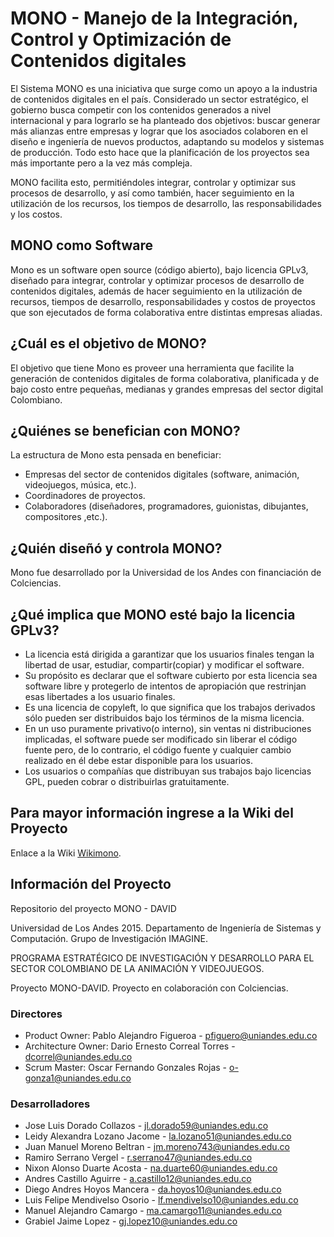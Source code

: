 # MONO - Manejo de la Integración, Control y Optimización de Contenidos digitales

El Sistema MONO es una iniciativa que surge como un apoyo a la industria de contenidos digitales en el país. Considerado un sector estratégico, el gobierno busca competir con los contenidos generados a nivel internacional y para lograrlo se ha planteado dos objetivos: buscar generar más alianzas entre empresas y lograr que los asociados colaboren en el diseño e ingeniería de nuevos productos, adaptando su modelos y sistemas de producción. Todo esto hace que la planificación de los proyectos sea más importante pero a la vez más compleja.

MONO facilita esto, permitiéndoles integrar, controlar y optimizar sus procesos de desarrollo, y así como también, hacer seguimiento en la utilización de los recursos, los tiempos de desarrollo, las responsabilidades y los costos. 

## MONO como Software

Mono es un software open source (código abierto), bajo licencia GPLv3, diseñado para integrar, controlar y optimizar procesos de desarrollo de contenidos digitales, además de hacer seguimiento en la utilización de recursos, tiempos de desarrollo, responsabilidades y costos de proyectos que son ejecutados de forma colaborativa entre distintas empresas aliadas.

## ¿Cuál es el objetivo de MONO?

El objetivo que tiene Mono es proveer una herramienta que facilite la generación de contenidos digitales de forma colaborativa, planificada y de bajo costo entre pequeñas, medianas y grandes empresas del sector digital Colombiano. 

## ¿Quiénes se benefician con MONO?

La estructura de Mono esta pensada en beneficiar:

- Empresas del sector de contenidos digitales (software, animación, videojuegos, música, etc.).
- Coordinadores de proyectos.
- Colaboradores (diseñadores, programadores, guionistas, dibujantes, compositores ,etc.).
 
## ¿Quién diseñó y controla MONO?

Mono fue desarrollado por la Universidad de los Andes con financiación de Colciencias. 

## ¿Qué implica que MONO esté bajo la licencia GPLv3?


- La licencia está dirigida a garantizar que los usuarios finales tengan la libertad de usar, estudiar, compartir(copiar) y modificar el software.
- Su propósito es declarar que el software cubierto por esta licencia sea software libre y protegerlo de intentos de apropiación que restrinjan esas libertades a los usuario finales.
- Es una licencia de copyleft, lo que significa que los trabajos derivados sólo pueden ser distribuidos bajo los términos de la misma licencia.
- En un uso puramente privativo(o interno), sin ventas ni distribuciones implicadas, el software puede ser modificado sin liberar el código fuente pero, de lo contrario, el código fuente y cualquier cambio realizado en él debe estar disponible para los usuarios.
- Los usuarios o compañías que distribuyan sus trabajos bajo licencias GPL, pueden cobrar o distribuirlas gratuitamente.
 
## Para mayor información ingrese a la Wiki del Proyecto

Enlace a la Wiki [Wikimono](http://wikimono.uniandes.edu.co).

## Información del Proyecto

Repositorio del proyecto MONO - DAVID

Universidad de Los Andes 2015.
Departamento de Ingeniería de Sistemas y Computación.
Grupo de Investigación IMAGINE.

PROGRAMA ESTRATÉGICO DE INVESTIGACIÓN Y DESARROLLO PARA EL SECTOR COLOMBIANO DE LA ANIMACIÓN Y VIDEOJUEGOS.

Proyecto MONO-DAVID.
Proyecto en colaboración con Colciencias.

### Directores
- Product Owner: Pablo Alejandro Figueroa  - pfiguero@uniandes.edu.co
- Architecture Owner: Dario Ernesto Correal Torres - dcorrel@uniandes.edu.co
- Scrum Master: Oscar Fernando Gonzales Rojas - o-gonza1@uniandes.edu.co

### Desarrolladores
- Jose Luis Dorado Collazos - jl.dorado59@uniandes.edu.co
- Leidy Alexandra Lozano Jacome - la.lozano51@uniandes.edu.co
- Juan Manuel Moreno Beltran - jm.moreno743@uniandes.edu.co
- Ramiro Serrano Vergel - r.serrano47@uniandes.edu.co
- Nixon Alonso Duarte Acosta - na.duarte60@uniandes.edu.co  
- Andres Castillo Aguirre - a.castillo12@uniandes.edu.co
- Diego Andres Hoyos Mancera - da.hoyos10@uniandes.edu.co
- Luis Felipe Mendivelso Osorio - lf.mendivelso10@uniandes.edu.co
- Manuel Alejandro Camargo - ma.camargo11@uniandes.edu.co
- Grabiel Jaime Lopez - gj.lopez10@uniandes.edu.co
